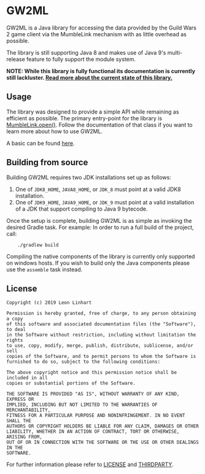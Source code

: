# GW2ML

GW2ML is a Java library for accessing the data provided by the Guild Wars 2
game client via the MumbleLink mechanism with as little overhead as possible.

The library is still supporting Java 8 and makes use of Java 9's multi-release
feature to fully support the module system.


**NOTE: While this library is fully functional its documentation is currently
still lackluster. [Read more about the current state of this library.](https://github.com/TheMrMilchmann/GW2ML/issues/9)**


## Usage

The library was designed to provide a simple API while remaining as efficient
as possible. The primary entry-point for the library is [MumbleLink.open()](https://github.com/TheMrMilchmann/GW2ML/blob/master/src/main/java/com/github/gw2toolbelt/gw2ml/MumbleLink.java#L89).
Follow the documentation of that class if you want to learn more about how to
use GW2ML.

A basic can be found [here](https://github.com/TheMrMilchmann/GW2ML/blob/master/src/test/java/com/example/Sample.java).


## Building from source

Building GW2ML requires two JDK installations set up as follows:
1. One of `JDK8_HOME`, `JAVA8_HOME`, or `JDK_8` must point at a valid JDK8
   installation.
2. One of `JDK9_HOME`, `JAVA9_HOME`, or `JDK_9` must point at a valid
   installation of a JDK that support compiling to Java 9 bytecode.

Once the setup is complete, building GW2ML is as simple as invoking the desired
Gradle task. For example: In order to run a full build of the project, call:

        ./gradlew build

Compiling the native components of the library is currently only supported on
windows hosts. If you wish to build only the Java components please use the
`assemble` task instead.


## License

```
Copyright (c) 2019 Leon Linhart

Permission is hereby granted, free of charge, to any person obtaining a copy
of this software and associated documentation files (the "Software"), to deal
in the Software without restriction, including without limitation the rights
to use, copy, modify, merge, publish, distribute, sublicense, and/or sell
copies of the Software, and to permit persons to whom the Software is
furnished to do so, subject to the following conditions:

The above copyright notice and this permission notice shall be included in all
copies or substantial portions of the Software.

THE SOFTWARE IS PROVIDED "AS IS", WITHOUT WARRANTY OF ANY KIND, EXPRESS OR
IMPLIED, INCLUDING BUT NOT LIMITED TO THE WARRANTIES OF MERCHANTABILITY,
FITNESS FOR A PARTICULAR PURPOSE AND NONINFRINGEMENT. IN NO EVENT SHALL THE
AUTHORS OR COPYRIGHT HOLDERS BE LIABLE FOR ANY CLAIM, DAMAGES OR OTHER
LIABILITY, WHETHER IN AN ACTION OF CONTRACT, TORT OR OTHERWISE, ARISING FROM,
OUT OF OR IN CONNECTION WITH THE SOFTWARE OR THE USE OR OTHER DEALINGS IN THE
SOFTWARE.
```

For further information please refer to [LICENSE](LICENSE) and
[THIRDPARTY](./docs/THIRDPARTY).